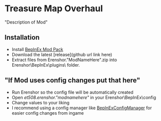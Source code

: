 # Treasure Map Overhaul

"Description of Mod"

## Installation
- Install [BepInEx Mod Pack](https://thunderstore.io/package/bbepis/BepInExPack/)
- Download the latest [release](github url link here)
- Extract files from Erenshor."ModNameHere".zip into Erenshor\BepInEx\plugins\ folder.

## "If Mod uses config changes put that here"
- Run Erenshor so the config file will be automatically created
- Open *et508.erenshor."modnamehere"* in your Erenshor\BepInEx\config
- Change values to your liking
- I recommend using a config manager like [BepInExConfigManager](https://github.com/sinai-dev/BepInExConfigManager) for easier config changes from ingame